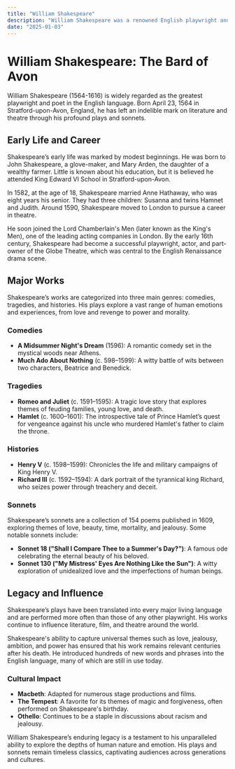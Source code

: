 ```yaml
---
title: "William Shakespeare"
description: "William Shakespeare was a renowned English playwright and poet from the Renaissance era, whose works such as 'Hamlet' and 'Macbeth' have left an indelible mark on literature and continue to be performed worldwide."
date: "2025-01-03"
--- 
```


# William Shakespeare: The Bard of Avon

William Shakespeare (1564-1616) is widely regarded as the greatest playwright and poet in the English language. Born April 23, 1564 in Stratford-upon-Avon, England, he has left an indelible mark on literature and theatre through his profound plays and sonnets.

## Early Life and Career

Shakespeare’s early life was marked by modest beginnings. He was born to John Shakespeare, a glove-maker, and Mary Arden, the daughter of a wealthy farmer. Little is known about his education, but it is believed he attended King Edward VI School in Stratford-upon-Avon.

In 1582, at the age of 18, Shakespeare married Anne Hathaway, who was eight years his senior. They had three children: Susanna and twins Hamnet and Judith. Around 1590, Shakespeare moved to London to pursue a career in theatre.

He soon joined the Lord Chamberlain's Men (later known as the King's Men), one of the leading acting companies in London. By the early 16th century, Shakespeare had become a successful playwright, actor, and part-owner of the Globe Theatre, which was central to the English Renaissance drama scene.

## Major Works

Shakespeare’s works are categorized into three main genres: comedies, tragedies, and histories. His plays explore a vast range of human emotions and experiences, from love and revenge to power and morality.

### Comedies
- **A Midsummer Night's Dream** (1596): A romantic comedy set in the mystical woods near Athens.
- **Much Ado About Nothing** (c. 598–1599): A witty battle of wits between two characters, Beatrice and Benedick.

### Tragedies
- **Romeo and Juliet** (c. 1591–1595): A tragic love story that explores themes of feuding families, young love, and death.
- **Hamlet** (c. 1600–1601): The introspective tale of Prince Hamlet’s quest for vengeance against his uncle who murdered Hamlet's father to claim the throne.

### Histories
- **Henry V** (c. 1598–1599): Chronicles the life and military campaigns of King Henry V.
- **Richard III** (c. 1592–1594): A dark portrait of the tyrannical king Richard, who seizes power through treachery and deceit.

### Sonnets
Shakespeare’s sonnets are a collection of 154 poems published in 1609, exploring themes of love, beauty, time, mortality, and jealousy. Some notable sonnets include:
- **Sonnet 18 ("Shall I Compare Thee to a Summer's Day?")**: A famous ode celebrating the eternal beauty of his beloved.
- **Sonnet 130 ("My Mistress' Eyes Are Nothing Like the Sun")**: A witty exploration of unidealized love and the imperfections of human beings.

## Legacy and Influence

Shakespeare’s plays have been translated into every major living language and are performed more often than those of any other playwright. His works continue to influence literature, film, and theatre around the world.

Shakespeare's ability to capture universal themes such as love, jealousy, ambition, and power has ensured that his work remains relevant centuries after his death. He introduced hundreds of new words and phrases into the English language, many of which are still in use today.

### Cultural Impact
- **Macbeth**: Adapted for numerous stage productions and films.
- **The Tempest**: A favorite for its themes of magic and forgiveness, often performed on Shakespeare's birthday.
- **Othello**: Continues to be a staple in discussions about racism and jealousy.

William Shakespeare’s enduring legacy is a testament to his unparalleled ability to explore the depths of human nature and emotion. His plays and sonnets remain timeless classics, captivating audiences across generations and cultures.
